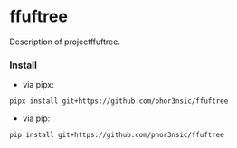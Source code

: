 # ffuftree

Description of projectffuftree.

### Install

- via pipx:

```sh
pipx install git+https://github.com/phor3nsic/ffuftree
```
- via pip:

```sh
pip install git+https://github.com/phor3nsic/ffuftree
```
